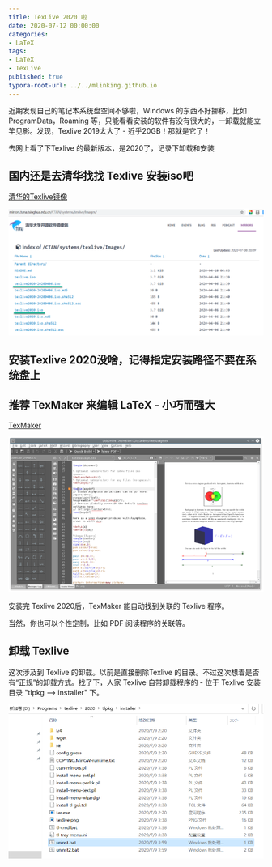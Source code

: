 ```yaml
---
title: TexLive 2020 啦
date: 2020-07-12 00:00:00
categories:
- LaTeX
tags:
- LaTeX
- TexLive
published: true
typora-root-url: ../../mlinking.github.io
---
```


近期发现自己的笔记本系统盘空间不够啦，Windows 的东西不好挪移，比如 ProgramData，Roaming 等，只能看看安装的软件有没有很大的，一卸载就能立竿见影。发现，Texlive 2019太大了 - 近乎20GB！那就是它了！

去网上看了下Texlive 的最新版本，是2020了，记录下卸载和安装

## 国内还是去清华找找 Texlive 安装iso吧

[清华的Texlive镜像](https://mirrors.tuna.tsinghua.edu.cn/CTAN/systems/texlive/Images/)

![tuna.tsinghua](/assets/images/posts/imgs/latex/tuna.tsinghua.png)

## 安装Texlive 2020没啥，记得指定安装路径不要在系统盘上

## 推荐 TexMaker 来编辑 LaTeX - 小巧而强大

[TexMaker](https://www.xm1math.net/texmaker/)

![texmaker_top_bg](/assets/images/posts/imgs/latex/texmaker_top_bg.png)

安装完 Texlive 2020后，TexMaker 能自动找到关联的 Texlive 程序。

当然，你也可以个性定制，比如 PDF 阅读程序的关联等。

## 卸载 Texlive 

这次涉及到 Texlive 的卸载。以前是直接删除Texlive 的目录。不过这次想着是否有“正规”的卸载方式。找了下，人家 Texlive 自带卸载程序的 - 位于 Texlive 安装目录 "tlpkg --> installer" 下。

![UninstallTexlive](/assets/images/posts/imgs/latex/UninstallTexlive.png)






